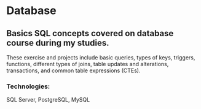 # Database
## Basics SQL concepts covered on database course during my studies.

These exercise and projects include basic queries, types of keys, triggers, functions, different types of joins, table updates and alterations, transactions, and common table expressions (CTEs).

### Technologies:
SQL Server, PostgreSQL, MySQL
